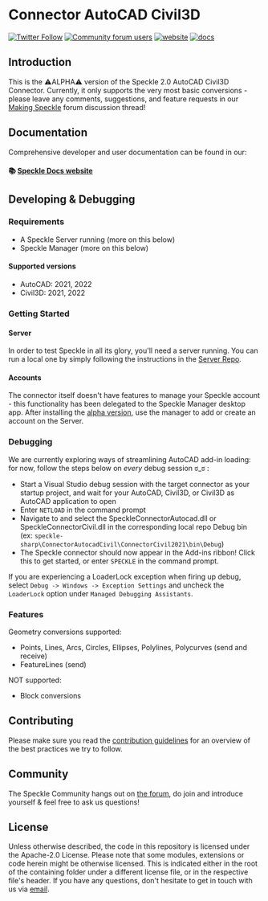 # Connector AutoCAD Civil3D

[![Twitter Follow](https://img.shields.io/twitter/follow/SpeckleSystems?style=social)](https://twitter.com/SpeckleSystems) [![Community forum users](https://img.shields.io/discourse/users?server=https%3A%2F%2Fdiscourse.speckle.works&style=flat-square&logo=discourse&logoColor=white)](https://discourse.speckle.works) [![website](https://img.shields.io/badge/https://-speckle.systems-royalblue?style=flat-square)](https://speckle.systems) [![docs](https://img.shields.io/badge/docs-speckle.guide-orange?style=flat-square&logo=read-the-docs&logoColor=white)](https://speckle.guide/dev/)

## Introduction

This is the ⚠ALPHA⚠ version of the Speckle 2.0 AutoCAD Civil3D Connector. Currently, it only supports the very most basic conversions - please leave any comments, suggestions, and feature requests in our [Making Speckle](https://discourse.speckle.works/t/new-speckle-2-0-autocad-civil3d-suggestions/1155) forum discussion thread!

## Documentation

Comprehensive developer and user documentation can be found in our:

#### 📚 [Speckle Docs website](https://speckle.guide/dev/)

## Developing & Debugging

### Requirements

- A Speckle Server running (more on this below)
- Speckle Manager (more on this below)

#### Supported versions

- AutoCAD: 2021, 2022
- Civil3D: 2021, 2022

### Getting Started

#### Server

In order to test Speckle in all its glory, you'll need a server running. You can run a local one by simply following the instructions in the [Server Repo](https://github.com/specklesystems/Server).

#### Accounts

The connector itself doesn't have features to manage your Speckle account - this functionality has been delegated to the Speckle Manager desktop app. After installing the [alpha version](https://speckle-releases.ams3.digitaloceanspaces.com/manager/SpeckleManager%20Setup.exe), use the manager to add or create an account on the Server.

### Debugging

We are currently exploring ways of streamlining AutoCAD add-in loading: for now, follow the steps below on *every* debug session ಠ_ಠ :

- Start a Visual Studio debug session with the target connector as your startup project, and wait for your AutoCAD, Civil3D, or Civil3D as AutoCAD application to open
- Enter `NETLOAD` in the command prompt
- Navigate to and select the SpeckleConnectorAutocad.dll or SpeckleConnectorCivil.dll in the corresponding local repo Debug bin (ex: `speckle-sharp\ConnectorAutocadCivil\ConnectorCivil2021\bin\Debug`)
- The Speckle connector should now appear in the Add-ins ribbon! Click this to get started, or enter `SPECKLE` in the command prompt.

If you are experiencing a LoaderLock exception when firing up debug, select `Debug -> Windows -> Exception Settings` and uncheck the `LoaderLock` option under `Managed Debugging Assistants`.

### Features

Geometry conversions supported:

- Points, Lines, Arcs, Circles, Ellipses, Polylines, Polycurves (send and receive)
- FeatureLines (send)

NOT supported:

- Block conversions

## Contributing

Please make sure you read the [contribution guidelines](.github/CONTRIBUTING.md) for an overview of the best practices we try to follow.

## Community

The Speckle Community hangs out on [the forum](https://discourse.speckle.works), do join and introduce yourself & feel free to ask us questions!

## License

Unless otherwise described, the code in this repository is licensed under the Apache-2.0 License. Please note that some modules, extensions or code herein might be otherwise licensed. This is indicated either in the root of the containing folder under a different license file, or in the respective file's header. If you have any questions, don't hesitate to get in touch with us via [email](mailto:hello@speckle.systems).
